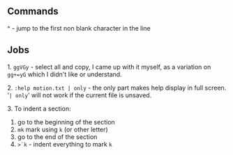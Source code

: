 
## Commands 

^ - jump to the first non blank character in the line

## Jobs

1\. `ggVGy` - select all and copy, I came up with it myself, as a variation on `gg+=yG` which I didn't like or understand. 

2\. `:help motion.txt | only` - the only part makes help display in full screen. '`| only`' will not work if the current file is unsaved.

3\. To indent a section: 

1. go to the beginning of the section
1. `mk` mark using `k` (or other letter)
2. go to the end of the section
3. ``>`k`` - indent everything to mark `k`
